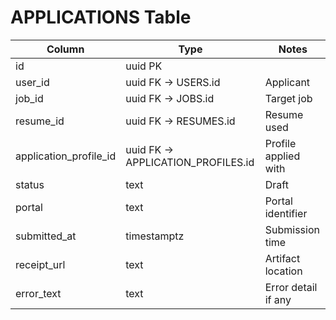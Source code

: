 # APPLICATIONS Table

| Column | Type | Notes |
|--------|------|-------|
| id | uuid PK | |
| user_id | uuid FK -> USERS.id | Applicant |
| job_id | uuid FK -> JOBS.id | Target job |
| resume_id | uuid FK -> RESUMES.id | Resume used |
| application_profile_id | uuid FK -> APPLICATION_PROFILES.id | Profile applied with |
| status | text | Draft | Submitted | Error |
| portal | text | Portal identifier |
| submitted_at | timestamptz | Submission time |
| receipt_url | text | Artifact location |
| error_text | text | Error detail if any |
